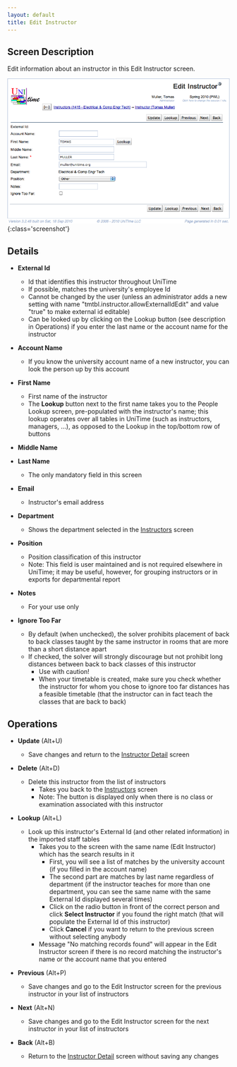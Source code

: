 ```yaml
---
layout: default
title: Edit Instructor
---
```



## Screen Description

Edit information about an instructor in this Edit Instructor screen.

![Edit Instructor](images/edit-instructor-2.png){:class='screenshot'}

## Details

* **External Id**
	* Id that identifies this instructor throughout UniTime
	* If possible, matches the university's employee Id
	* Cannot be changed by the user (unless an administrator adds a new setting with name "tmtbl.instructor.allowExternalIdEdit" and value "true" to make external id editable)
	* Can be looked up by clicking on the Lookup button (see description in Operations) if you enter the last name or the account name for the instructor

* **Account Name**
	* If you know the university account name of a new instructor, you can look the person up by this account

* **First Name**
	* First name of the instructor
	* The **Lookup** button next to the first name takes you to the People Lookup screen, pre-populated with the instructor's name; this lookup operates over all tables in UniTime (such as instructors, managers, ...), as opposed to the Lookup in the top/bottom row of buttons

* **Middle Name**

* **Last Name**
	* The only mandatory field in this screen

* **Email**
	* Instructor's email address

* **Department**
	* Shows the department selected in the [Instructors](instructors) screen

* **Position**
	* Position classification of this instructor
	* Note: This field is user maintained and is not required elsewhere in UniTime; it may be useful, however, for grouping instructors or in exports for departmental report

* **Notes**
	* For your use only

* **Ignore Too Far**
	* By default (when unchecked), the solver prohibits placement of back to back classes taught by the same instructor in rooms that are more than a short distance apart
	* If checked, the solver will strongly discourage but not prohibit long distances between back to back classes of this instructor
		* Use with caution!
		* When your timetable is created, make sure you check whether the instructor for whom you chose to ignore too far distances has a feasible timetable (that the instructor can in fact teach the classes that are back to back)

## Operations

* **Update** (Alt+U)
	* Save changes and return to the [Instructor Detail](instructor-detail) screen

* **Delete** (Alt+D)
	* Delete this instructor from the list of instructors
		* Takes you back to the [Instructors](instructors) screen
		* Note: The button is displayed only when there is no class or examination associated with this instructor

* **Lookup** (Alt+L)
	* Look up this instructor's External Id (and other related information) in the imported staff tables
		* Takes you to the screen with the same name (Edit Instructor) which has the search results in it
			* First, you will see a list of matches by the university account (if you filled in the account name)
			* The second part are matches by last name regardless of department (if the instructor teaches for more than one department, you can see the same name with the same External Id displayed several times)
			* Click on the radio button in front of the correct person and click **Select Instructor** if you found the right match (that will populate the External Id of this instructor)
			* Click **Cancel** if you want to return to the previous screen without selecting anybody
		* Message "No matching records found" will appear in the Edit Instructor screen if there is no record matching the instructor's name or the account name that you entered

* **Previous** (Alt+P)
	* Save changes and go to the Edit Instructor screen for the previous instructor in your list of instructors

* **Next** (Alt+N)
	* Save changes and go to the Edit Instructor screen for the next instructor in your list of instructors

* **Back** (Alt+B)
	* Return to the [Instructor Detail](instructor-detail) screen without saving any changes
